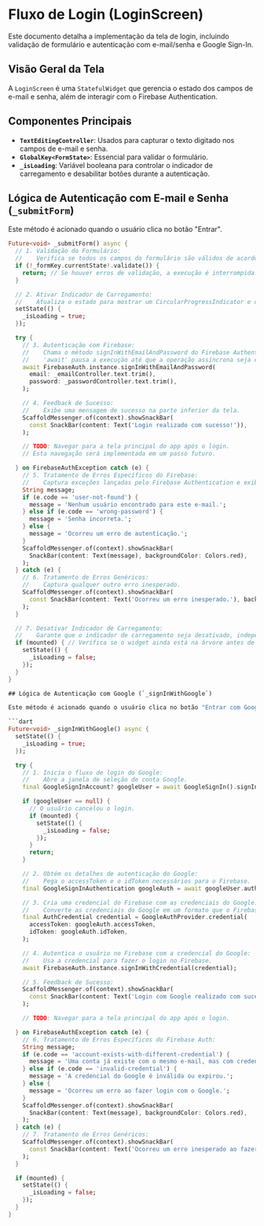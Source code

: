 # Fluxo de Login (LoginScreen)

Este documento detalha a implementação da tela de login, incluindo validação de formulário e autenticação com e-mail/senha e Google Sign-In.

## Visão Geral da Tela

A `LoginScreen` é uma `StatefulWidget` que gerencia o estado dos campos de e-mail e senha, além de interagir com o Firebase Authentication.

## Componentes Principais

-   **`TextEditingController`**: Usados para capturar o texto digitado nos campos de e-mail e senha.
-   **`GlobalKey<FormState>`**: Essencial para validar o formulário.
-   **`_isLoading`**: Variável booleana para controlar o indicador de carregamento e desabilitar botões durante a autenticação.

## Lógica de Autenticação com E-mail e Senha (`_submitForm`)

Este método é acionado quando o usuário clica no botão "Entrar".

```dart
Future<void> _submitForm() async {
  // 1. Validação do Formulário:
  //    Verifica se todos os campos do formulário são válidos de acordo com os 'validator' definidos.
  if (!_formKey.currentState!.validate()) {
    return; // Se houver erros de validação, a execução é interrompida.
  }

  // 2. Ativar Indicador de Carregamento:
  //    Atualiza o estado para mostrar um CircularProgressIndicator e desabilitar o botão.
  setState(() {
    _isLoading = true;
  });

  try {
    // 3. Autenticação com Firebase:
    //    Chama o método signInWithEmailAndPassword do Firebase Authentication.
    //    'await' pausa a execução até que a operação assíncrona seja concluída.
    await FirebaseAuth.instance.signInWithEmailAndPassword(
      email: _emailController.text.trim(),
      password: _passwordController.text.trim(),
    );

    // 4. Feedback de Sucesso:
    //    Exibe uma mensagem de sucesso na parte inferior da tela.
    ScaffoldMessenger.of(context).showSnackBar(
      const SnackBar(content: Text('Login realizado com sucesso!')),
    );

    // TODO: Navegar para a tela principal do app após o login.
    // Esta navegação será implementada em um passo futuro.

  } on FirebaseAuthException catch (e) {
    // 5. Tratamento de Erros Específicos do Firebase:
    //    Captura exceções lançadas pelo Firebase Authentication e exibe mensagens amigáveis.
    String message;
    if (e.code == 'user-not-found') {
      message = 'Nenhum usuário encontrado para este e-mail.';
    } else if (e.code == 'wrong-password') {
      message = 'Senha incorreta.';
    } else {
      message = 'Ocorreu um erro de autenticação.';
    }
    ScaffoldMessenger.of(context).showSnackBar(
      SnackBar(content: Text(message), backgroundColor: Colors.red),
    );
  } catch (e) {
    // 6. Tratamento de Erros Genéricos:
    //    Captura qualquer outro erro inesperado.
    ScaffoldMessenger.of(context).showSnackBar(
      const SnackBar(content: Text('Ocorreu um erro inesperado.'), backgroundColor: Colors.red),
    );
  }

  // 7. Desativar Indicador de Carregamento:
  //    Garante que o indicador de carregamento seja desativado, independentemente do resultado.
  if (mounted) { // Verifica se o widget ainda está na árvore antes de chamar setState.
    setState(() {
      _isLoading = false;
    });
  }
}

## Lógica de Autenticação com Google (`_signInWithGoogle`)

Este método é acionado quando o usuário clica no botão "Entrar com Google".

```dart
Future<void> _signInWithGoogle() async {
  setState(() {
    _isLoading = true;
  });

  try {
    // 1. Inicia o fluxo de login do Google:
    //    Abre a janela de seleção de conta Google.
    final GoogleSignInAccount? googleUser = await GoogleSignIn().signIn();

    if (googleUser == null) {
      // O usuário cancelou o login.
      if (mounted) {
        setState(() {
          _isLoading = false;
        });
      }
      return;
    }

    // 2. Obtém os detalhes de autenticação do Google:
    //    Pega o accessToken e o idToken necessários para o Firebase.
    final GoogleSignInAuthentication googleAuth = await googleUser.authentication;

    // 3. Cria uma credencial do Firebase com as credenciais do Google:
    //    Converte as credenciais do Google em um formato que o Firebase entende.
    final AuthCredential credential = GoogleAuthProvider.credential(
      accessToken: googleAuth.accessToken,
      idToken: googleAuth.idToken,
    );

    // 4. Autentica o usuário no Firebase com a credencial do Google:
    //    Usa a credencial para fazer o login no Firebase.
    await FirebaseAuth.instance.signInWithCredential(credential);

    // 5. Feedback de Sucesso:
    ScaffoldMessenger.of(context).showSnackBar(
      const SnackBar(content: Text('Login com Google realizado com sucesso!')),
    );

    // TODO: Navegar para a tela principal do app após o login.

  } on FirebaseAuthException catch (e) {
    // 6. Tratamento de Erros Específicos do Firebase Auth:
    String message;
    if (e.code == 'account-exists-with-different-credential') {
      message = 'Uma conta já existe com o mesmo e-mail, mas com credenciais diferentes.';
    } else if (e.code == 'invalid-credential') {
      message = 'A credencial do Google é inválida ou expirou.';
    } else {
      message = 'Ocorreu um erro ao fazer login com o Google.';
    }
    ScaffoldMessenger.of(context).showSnackBar(
      SnackBar(content: Text(message), backgroundColor: Colors.red),
    );
  } catch (e) {
    // 7. Tratamento de Erros Genéricos:
    ScaffoldMessenger.of(context).showSnackBar(
      const SnackBar(content: Text('Ocorreu um erro inesperado ao fazer login com o Google.'), backgroundColor: Colors.red),
    );
  }

  if (mounted) {
    setState(() {
      _isLoading = false;
    });
  }
}

